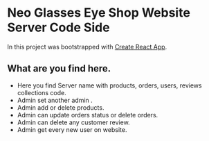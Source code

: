 # Neo Glasses Eye Shop Website Server Code Side

In this project was bootstrapped with [Create React App](https://github.com/facebook/create-react-app).

## What are you find here.

- Here you find Server name with products, orders, users, reviews collections code.
- Admin set another admin .
- Admin add or delete products.
- Admin can update orders status or delete orders.
- Admin can delete any customer review.
- Admin get every new user on website.
